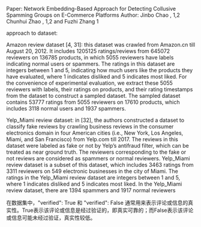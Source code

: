 Paper: Network Embedding-Based Approach for Detecting Collusive Spamming Groups on E-Commerce Platforms
		Author: Jinbo Chao , 1,2 Chunhui Zhao , 1,2 and Fuzhi Zhang 1

approach to dataset:

Amazon review dataset [4, 31]: this dataset was crawled from Amazon.cn till August 20, 2012. It includes 1205125 ratings/reviews from 645072 reviewers on 136785 products, in which 5055 reviewers have labels indicating normal users or spammers. The ratings in this dataset are integers between 1 and 5, indicating how much users like the products they have evaluated, where 1 indicates disliked and 5 indicates most liked. For the convenience of experimental evaluation, we extract these 5055 reviewers with labels, their ratings on products, and their rating timestamps from the dataset to construct a sampled dataset. The sampled dataset contains 53777 ratings from 5055 reviewers on 17610 products,  which includes 3118 normal users and 1937 spammers.

Yelp_Miami review dataset: in [32], the authors constructed a dataset to classify fake reviews by crawling business reviews in the consumer electronics domain in four American cities (i.e., New York, Los Angeles, Miami, and San Francisco) from Yelp.com till 2017. The reviews in this dataset were labeled as fake or not by Yelp’s antifraud filter, which can be treated as near ground truth. The reviewers corresponding to the fake or not reviews are considered as spammers or normal reviewers. Yelp_Miami review dataset is a subset of this dataset, which includes 3463 ratings from 3311 reviewers on 549 electronic businesses in the city of Miami. The ratings in the Yelp_Miami review dataset are integers between 1 and 5, where 1 indicates disliked and 5 indicates most liked. In the Yelp_Miami review dataset, there are 1394 spammers and 1917 normal reviewers

在数据集中，"verified": True 和 "verified": False 通常用来表示评论或信息的真实性。True表示该评论或信息是经过验证的，即真实可靠的；而False表示该评论或信息可能未经过验证，真实性较低。